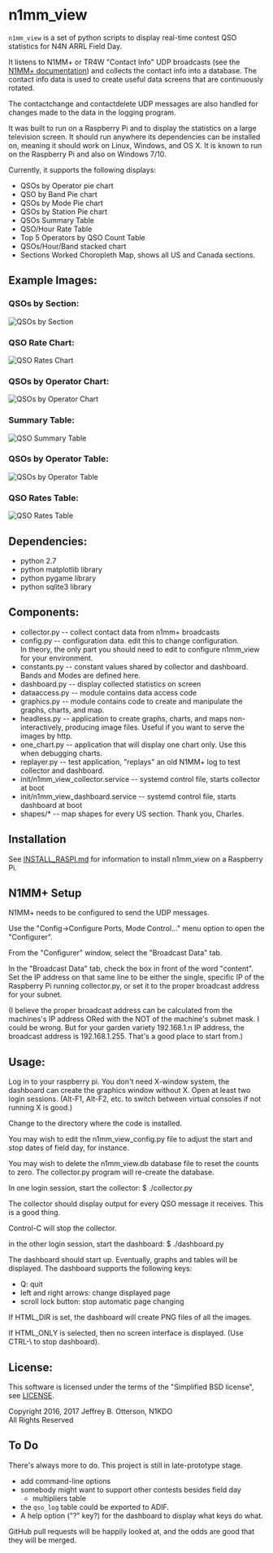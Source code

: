 # n1mm_view

`n1mm_view` is a set of python scripts to display real-time contest QSO
 statistics for N4N ARRL Field Day.

It listens to N1MM+ or TR4W "Contact Info" UDP broadcasts (see the 
[N1MM+ documentation](http://n1mm.hamdocs.com/tiki-index.php?page=UDP+Broadcasts))
and collects the contact info into a database.  The contact info data 
is used to create useful data screens that are continuously rotated.

The contactchange and contactdelete UDP messages are also handled for changes made to the data in the logging program.

It was built to run on a Raspberry Pi and to display the statistics 
on a large television screen.  It should run anywhere its dependencies 
can be installed on, meaning it should work on Linux, Windows, and OS X.
It is known to run on the Raspberry Pi and also on Windows 7/10.

Currently, it supports the following displays:

* QSOs by Operator pie chart
* QSO by Band Pie chart
* QSOs by Mode Pie chart
* QSOs by Station Pie chart
* QSOs Summary Table
* QSO/Hour Rate Table
* Top 5 Operators by QSO Count Table
* QSOs/Hour/Band stacked chart
* Sections Worked Choropleth Map, shows all US and Canada sections.

## Example Images:

### QSOs by Section:

![QSOs by Section](examples/qsos_by_section.png)

### QSO Rate Chart:

![QSO Rates Chart](examples/qso_rates_chart.png)

### QSOs by Operator Chart:

![QSOs by Operator Chart](examples/qso_operators_graph.png)

### Summary Table:

![QSO Summary Table](examples/qso_summary_table.png)

### QSOs by Operator Table:

![QSOs by Operator Table](examples/qso_operators_table.png)

### QSO Rates Table:

![QSO Rates Table](examples/qso_rates_table.png)

## Dependencies:

* python 2.7
* python matplotlib library
* python pygame library
* python sqlite3 library

## Components:

* collector.py -- collect contact data from n1mm+ broadcasts
* config.py -- configuration data.  edit this to change configuration.  
  In theory, the only part you should need to edit to configure n1mm_view for your environment.
* constants.py -- constant values shared by collector and dashboard.  Bands and Modes are defined here.
* dashboard.py -- display collected statistics on screen
* dataaccess.py -- module contains data access code
* graphics.py -- module contains code to create and manipulate the graphs, charts, and map.
* headless.py -- application to create graphs, charts, and maps non-interactively, producing image files. 
  Useful if you want to serve the images by http.
* one_chart.py -- application that will display one chart only. Use this when debugging charts.
* replayer.py -- test application, "replays" an old N1MM+ log to test collector and dashboard.
* init/n1mm_view_collector.service -- systemd control file, starts collector at boot
* init/n1mm_view_dashboard.service -- systemd control file, starts dashboard at boot
* shapes/* -- map shapes for every US section. Thank you, Charles.

## Installation

See [INSTALL_RASPI.md](INSTALL_RASPI.md) for information to install n1mm_view on a Raspberry Pi.

## N1MM+ Setup

N1MM+ needs to be configured to send the UDP messages.  

Use the "Config->Configure Ports, Mode Control..." menu option to open the "Configurer".

From the "Configurer" window, select the "Broadcast Data" tab.  

In the "Broadcast Data" tab, check the box in front of the word "content".  Set the IP address on that same line to be either the single, specific IP of the Raspberry Pi running collector.py, or set it to the proper broadcast address for your subnet. 

(I believe the proper broadcast address can be calculated from the machines's IP address ORed with the NOT of the machine's subnet mask.  I could be wrong.  But for your garden variety 192.168.1.n IP address, the broadcast address is 192.168.1.255.  That's a good place to start from.)

## Usage:

Log in to your raspberry pi.  You don't need X-window system, the dashboard can create the graphics window without X.  Open at least two login sessions.  (Alt-F1, Alt-F2, etc. to switch between virtual consoles if not running X is good.)

Change to the directory where the code is installed.

You may wish to edit the n1mm_view_config.py file to adjust the start and stop dates of field day, for instance.

You may wish to delete the n1mm_view.db database file to reset the counts to zero.  The collector.py program will re-create the database.

In one login session, start the collector:  $ ./collector.py 

The collector should display output for every QSO message it receives.  This is a good thing.

Control-C will stop the collector.

in the other login session, start the dashboard: $ ./dashboard.py

The dashboard should start up.  Eventually, graphs and tables will be displayed.  The dashboard supports the following keys:

* Q: quit
* left and right arrows: change displayed page
* scroll lock button: stop automatic page changing

If HTML_DIR is set, the dashboard will create PNG files of all the images.

If HTML_ONLY is selected, then no screen interface is displayed. (Use CTRL-\ to stop dashboard).

## License:

This software is licensed under the terms of the "Simplified BSD license", see [LICENSE](LICENSE).

Copyright 2016, 2017 Jeffrey B. Otterson, N1KDO  
All Rights Reserved

## To Do

There's always more to do.  This project is still in late-prototype stage.

* add command-line options
* somebody might want to support other contests besides field day
  * multipliers table
* the `qso_log` table could be exported to ADIF.
* A help option ("?" key?) for the dashboard to display what keys do what. 

GitHub pull requests will be happily looked at, and the odds are good that
they will be merged.